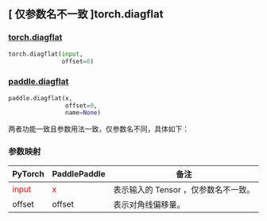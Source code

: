 ## [ 仅参数名不一致 ]torch.diagflat
### [torch.diagflat](https://pytorch.org/docs/stable/generated/torch.diagflat.html?highlight=diagflat#torch.diagflat)

```python
torch.diagflat(input,
               offset=0)
```

### [paddle.diagflat](https://www.paddlepaddle.org.cn/documentation/docs/zh/api/paddle/diagflat_cn.html#diagflat)

```python
paddle.diagflat(x,
                offset=0,
                name=None)
```

两者功能一致且参数用法一致，仅参数名不同，具体如下：
### 参数映射
| PyTorch       | PaddlePaddle | 备注                                                   |
| ------------- | ------------ | ------------------------------------------------------ |
| <font color='red'> input </font> | <font color='red'> x </font> | 表示输入的 Tensor ，仅参数名不一致。  |
| offset | offset | 表示对角线偏移量。  |
